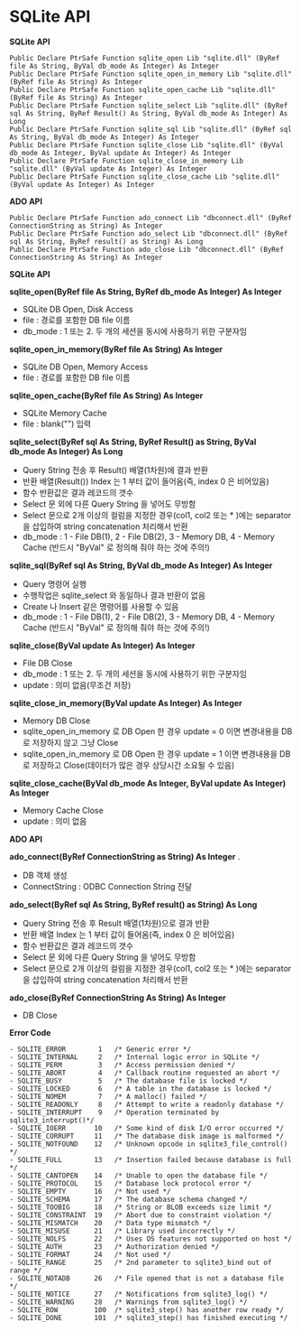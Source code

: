 # SQLite API


**SQLite API**

    Public Declare PtrSafe Function sqlite_open Lib "sqlite.dll" (ByRef file As String, ByVal db_mode As Integer) As Integer
    Public Declare PtrSafe Function sqlite_open_in_memory Lib "sqlite.dll" (ByRef file As String) As Integer
    Public Declare PtrSafe Function sqlite_open_cache Lib "sqlite.dll" (ByRef file As String) As Integer
    Public Declare PtrSafe Function sqlite_select Lib "sqlite.dll" (ByRef sql As String, ByRef Result() As String, ByVal db_mode As Integer) As Long
    Public Declare PtrSafe Function sqlite_sql Lib "sqlite.dll" (ByRef sql As String, ByVal db_mode As Integer) As Integer
    Public Declare PtrSafe Function sqlite_close Lib "sqlite.dll" (ByVal db_mode As Integer, ByVal update As Integer) As Integer
    Public Declare PtrSafe Function sqlite_close_in_memory Lib "sqlite.dll" (ByVal update As Integer) As Integer
    Public Declare PtrSafe Function sqlite_close_cache Lib "sqlite.dll" (ByVal update As Integer) As Integer


**ADO API**

    Public Declare PtrSafe Function ado_connect Lib "dbconnect.dll" (ByRef ConnectionString as String) As Integer
    Public Declare PtrSafe Function ado_select Lib "dbconnect.dll" (ByRef sql As String, ByRef result() as String) As Long
    Public Declare PtrSafe Function ado_close Lib "dbconnect.dll" (ByRef ConnectionString As String) As Integer

**SQLite API**

**sqlite_open(ByRef file As String, ByRef db_mode As Integer) As Integer**

- SQLite DB Open, Disk Access
- file : 경로를 포함한 DB file 이름
- db_mode : 1 또는 2. 두 개의 세션을 동시에 사용하기 위한 구분자임

**sqlite_open_in_memory(ByRef file As String) As Integer**

- SQLite DB Open, Memory Access
- file : 경로를 포함한 DB file 이름

**sqlite_open_cache(ByRef file As String) As Integer**

- SQLite Memory Cache
- file : blank("") 입력

**sqlite_select(ByRef sql As String, ByRef Result() as String, ByVal db_mode As Integer) As Long**

- Query String 전송 후 Result() 배열(1차원)에 결과 반환
- 반환 배열(Result()) Index 는 1 부터 값이 들어옴(즉, index 0 은 비어있음)
- 함수 반환값은 결과 레코드의 갯수
- Select 문 외에 다른 Query String 을 넣어도 무방함
- Select 문으로 2개 이상의 컬럼을 지정한 경우(col1, col2 또는 * )에는 separator 을 삽입하여 string concatenation 처리해서 반환
- db_mode : 1 - File DB(1), 2 - File DB(2), 3 - Memory DB, 4 - Memory Cache (반드시 "ByVal" 로 정의해 줘야 하는 것에 주의!)

**sqlite_sql(ByRef sql As String, ByVal db_mode As Integer) As Integer**

- Query 명령어 실행
- 수행작업은 sqlite_select 와 동일하나 결과 반환이 없음
- Create 나 Insert 같은 명령어를 사용할 수 있음
- db_mode : 1 - File DB(1), 2 - File DB(2), 3 - Memory DB, 4 - Memory Cache (반드시 "ByVal" 로 정의해 줘야 하는 것에 주의!)

**sqlite_close(ByVal update As Integer) As Integer**

- File DB Close
- db_mode : 1 또는 2. 두 개의 세션을 동시에 사용하기 위한 구분자임
- update : 의미 없음(무조건 저장)

**sqlite_close_in_memory(ByVal update As Integer) As Integer**

- Memory DB Close
- sqlite_open_in_memory 로 DB Open 한 경우 update = 0 이면 변경내용을 DB 로 저장하지 않고 그냥 Close
- sqlite_open_in_memory 로 DB Open 한 경우 update = 1 이면 변경내용을 DB 로 저장하고 Close(데이터가 많은 경우 상당시간 소요될 수 있음)

**sqlite_close_cache(ByVal db_mode As Integer, ByVal update As Integer) As Integer**

- Memory Cache Close
- update : 의미 없음


**ADO API**

**ado_connect(ByRef ConnectionString as String) As Integer**
.
- DB 객체 생성
- ConnectString : ODBC Connection String 전달

**ado_select(ByRef sql As String, ByRef result() as String) As Long**

- Query String 전송 후 Result 배열(1차원)으로 결과 반환
- 반환 배열 Index 는 1 부터 값이 들어옴(즉, index 0 은 비어있음)
- 함수 반환값은 결과 레코드의 갯수
- Select 문 외에 다른 Query String 을 넣어도 무방함
- Select 문으로 2개 이상의 컬럼을 지정한 경우(col1, col2 또는 * )에는 separator 을 삽입하여 string concatenation 처리해서 반환

**ado_close(ByRef ConnectionString As String) As Integer**

- DB Close

**Error Code**
    
    - SQLITE_ERROR        1   /* Generic error */
    - SQLITE_INTERNAL     2   /* Internal logic error in SQLite */
    - SQLITE_PERM         3   /* Access permission denied */
    - SQLITE_ABORT        4   /* Callback routine requested an abort */
    - SQLITE_BUSY         5   /* The database file is locked */
    - SQLITE_LOCKED       6   /* A table in the database is locked */
    - SQLITE_NOMEM        7   /* A malloc() failed */
    - SQLITE_READONLY     8   /* Attempt to write a readonly database */
    - SQLITE_INTERRUPT    9   /* Operation terminated by sqlite3_interrupt()*/
    - SQLITE_IOERR       10   /* Some kind of disk I/O error occurred */
    - SQLITE_CORRUPT     11   /* The database disk image is malformed */
    - SQLITE_NOTFOUND    12   /* Unknown opcode in sqlite3_file_control() */
    - SQLITE_FULL        13   /* Insertion failed because database is full */
    - SQLITE_CANTOPEN    14   /* Unable to open the database file */
    - SQLITE_PROTOCOL    15   /* Database lock protocol error */
    - SQLITE_EMPTY       16   /* Not used */
    - SQLITE_SCHEMA      17   /* The database schema changed */
    - SQLITE_TOOBIG      18   /* String or BLOB exceeds size limit */
    - SQLITE_CONSTRAINT  19   /* Abort due to constraint violation */
    - SQLITE_MISMATCH    20   /* Data type mismatch */
    - SQLITE_MISUSE      21   /* Library used incorrectly */
    - SQLITE_NOLFS       22   /* Uses OS features not supported on host */
    - SQLITE_AUTH        23   /* Authorization denied */
    - SQLITE_FORMAT      24   /* Not used */
    - SQLITE_RANGE       25   /* 2nd parameter to sqlite3_bind out of range */
    - SQLITE_NOTADB      26   /* File opened that is not a database file */
    - SQLITE_NOTICE      27   /* Notifications from sqlite3_log() */
    - SQLITE_WARNING     28   /* Warnings from sqlite3_log() */
    - SQLITE_ROW         100  /* sqlite3_step() has another row ready */
    - SQLITE_DONE        101  /* sqlite3_step() has finished executing */
